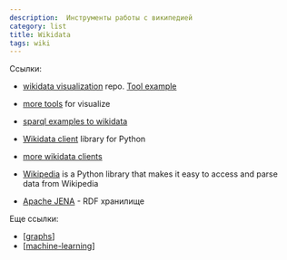 ```yaml
---
description:  Инструменты работы с википедией
category: list
title: Wikidata
tags: wiki
---
```


Ссылки:

- [wikidata visualization](https://github.com/stevenliuyi/wikidata-visualization) repo. [Tool example](https://dataviz.toolforge.org/)
- [more tools](https://www.wikidata.org/wiki/Wikidata:Tools/Visualize_data) for visualize
- [sparql examples to wikidata](https://www.wikidata.org/wiki/Wikidata:SPARQL_query_service/queries/examples)
- [Wikidata client](https://github.com/dahlia/wikidata) library for Python
- [more wikidata clients](https://www.wikidata.org/wiki/Wikidata:Tools/For_programmers)

- [Wikipedia](https://github.com/goldsmith/Wikipedia) is a Python library that makes it easy to access and parse data from Wikipedia
- [Apache JENA](https://jena.apache.org/) - RDF хранилище

Еще ссылки:

- [[graphs]]
- [[machine-learning]]

[//begin]: # "Autogenerated link references for markdown compatibility"
[graphs]: graphs "Machine learning with graphs"
[machine-learning]: machine-learning "Алгоритмы машинного обучения"
[//end]: # "Autogenerated link references"